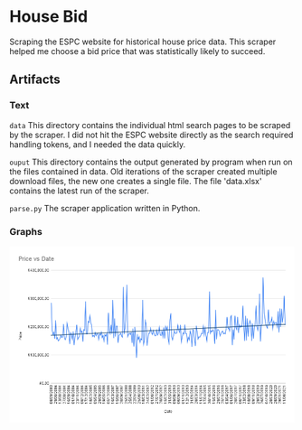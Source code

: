 # House Bid
Scraping the ESPC website for historical house price data. This scraper helped me choose a bid price that was statistically likely to succeed.

## Artifacts

### Text

`data` 
This directory contains the individual html search pages to be scraped by the scraper. I did not hit the ESPC website directly as the search required handling tokens, and I needed the data quickly.

`ouput`
This directory contains the output generated by program when run on the files contained in data. Old iterations of the scraper created multiple download files, the new one creates a single file. The file 'data.xlsx' contains the latest run of the scraper.

`parse.py`
The scraper application written in Python.

### Graphs

![Price vs Date](https://github.com/clincha/Scrapers/blob/0f359ce5a2f96fe5866dfcfe822a968aa4787d79/House%20Bid/output/price_over_time.png)